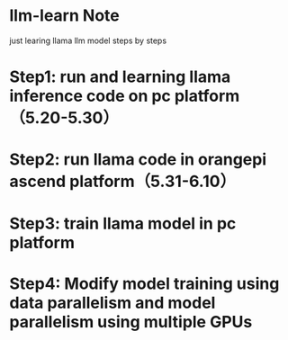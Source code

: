 # llm-learn Note
just learing llama llm model steps by steps
# Step1: run and learning llama inference code on pc platform（5.20-5.30）

# Step2: run llama code in orangepi ascend platform（5.31-6.10）

# Step3: train llama model in pc platform

# Step4: Modify model training using data parallelism and model parallelism using multiple GPUs
